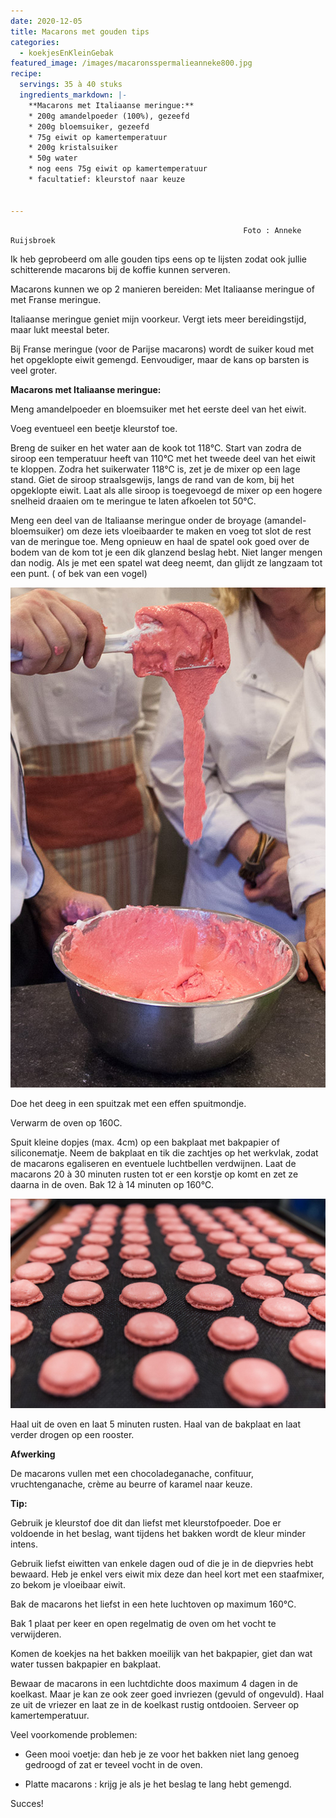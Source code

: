 ```yaml
---
date: 2020-12-05
title: Macarons met gouden tips
categories:
  - koekjesEnKleinGebak
featured_image: /images/macaronsspermalieanneke800.jpg
recipe:
  servings: 35 à 40 stuks
  ingredients_markdown: |-
    **Macarons met Italiaanse meringue:**
    * 200g amandelpoeder (100%), gezeefd
    * 200g bloemsuiker, gezeefd
    * 75g eiwit op kamertemperatuur
    * 200g kristalsuiker
    * 50g water
    * nog eens 75g eiwit op kamertemperatuur
    * facultatief: kleurstof naar keuze
   

---
```


                                                        Foto : Anneke Ruijsbroek

Ik heb geprobeerd om alle gouden tips eens op te lijsten zodat ook jullie schitterende macarons bij de koffie kunnen serveren.

Macarons kunnen we op 2 manieren bereiden: Met Italiaanse meringue of met Franse meringue.

Italiaanse meringue geniet mijn voorkeur.
Vergt iets meer bereidingstijd, maar lukt meestal beter.

Bij Franse meringue (voor de Parijse macarons) wordt de suiker koud met het opgeklopte
eiwit gemengd.
Eenvoudiger, maar de kans op barsten is veel groter.


<!--more-->

**Macarons met Italiaanse meringue:**

Meng amandelpoeder en bloemsuiker met het eerste deel van het eiwit.

Voeg eventueel een beetje kleurstof toe.

Breng de suiker en het water aan de kook tot 118°C.
Start van zodra de siroop een temperatuur heeft van 110°C met het tweede deel van het eiwit te kloppen.
Zodra het suikerwater 118°C is, zet je de mixer op een lage stand. Giet de siroop straalsgewijs, langs de rand van de kom, bij het opgeklopte eiwit.
Laat als alle siroop is toegevoegd de mixer op een hogere snelheid draaien om te meringue  te laten afkoelen tot 50°C.

Meng een deel van de Italiaanse meringue onder de broyage (amandel-bloemsuiker) om deze iets vloeibaarder te maken en voeg tot slot de rest van de meringue toe.
Meng opnieuw en haal de spatel ook goed over de bodem van de kom tot je een dik glanzend beslag hebt.
Niet langer mengen dan nodig.
Als je met een spatel wat deeg neemt, dan glijdt ze langzaam tot een punt. ( of bek van een vogel)

![](/images/macaronvogelbekcrop800.jpg)

Doe het deeg in een spuitzak met een effen spuitmondje.

Verwarm de oven op 160C.

Spuit kleine dopjes (max. 4cm) op een bakplaat met bakpapier of siliconematje.
Neem de bakplaat en tik die zachtjes op het werkvlak, zodat de macarons egaliseren en eventuele luchtbellen verdwijnen.
Laat de macarons 20 à 30 minuten rusten tot er een korstje op komt en zet ze daarna in de oven.
Bak 12 à 14 minuten op 160°C.

![](/images/macaronbakplaat1200.jpg)

Haal uit de oven en laat 5 minuten rusten. Haal van de bakplaat en laat verder drogen op een rooster.

**Afwerking**

De macarons vullen met een chocoladeganache, confituur, vruchtenganache, crème au beurre of karamel naar keuze.

<b>Tip: </b>

Gebruik je kleurstof doe dit dan liefst met kleurstofpoeder.
Doe er voldoende in het beslag, want tijdens het bakken wordt de kleur minder intens.

Gebruik liefst eiwitten van enkele dagen oud of die je in de diepvries hebt bewaard.
Heb je enkel vers eiwit mix deze dan heel kort met een staafmixer, zo bekom je vloeibaar eiwit.

Bak de macarons het liefst in een hete luchtoven op maximum 160°C.


Bak 1 plaat per keer en open regelmatig de oven om het vocht te verwijderen.

Komen de koekjes na het bakken moeilijk van het bakpapier, giet dan wat water tussen bakpapier en bakplaat. 

Bewaar de macarons in een luchtdichte doos maximum 4 dagen in de koelkast.
Maar je kan ze ook zeer goed invriezen (gevuld of ongevuld).
Haal ze uit de vriezer en laat ze in de koelkast rustig ontdooien.
Serveer op kamertemperatuur.

Veel voorkomende problemen:

- Geen mooi voetje: dan heb je ze voor het bakken niet lang genoeg gedroogd of zat er teveel vocht in de oven.

- Platte macarons : krijg je als je het beslag te lang hebt gemengd.

Succes!



